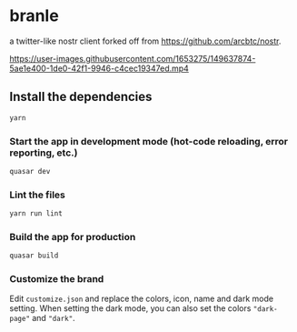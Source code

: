 # branle

a twitter-like nostr client forked off from https://github.com/arcbtc/nostr.

https://user-images.githubusercontent.com/1653275/149637874-5ae1e400-1de0-42f1-9946-c4cec19347ed.mp4

## Install the dependencies
```bash
yarn
```

### Start the app in development mode (hot-code reloading, error reporting, etc.)
```bash
quasar dev
```

### Lint the files
```bash
yarn run lint
```

### Build the app for production
```bash
quasar build
```

### Customize the brand
Edit `customize.json` and replace the colors, icon, name and dark mode setting.
When setting the dark mode, you can also set the colors `"dark-page"` and `"dark"`.
